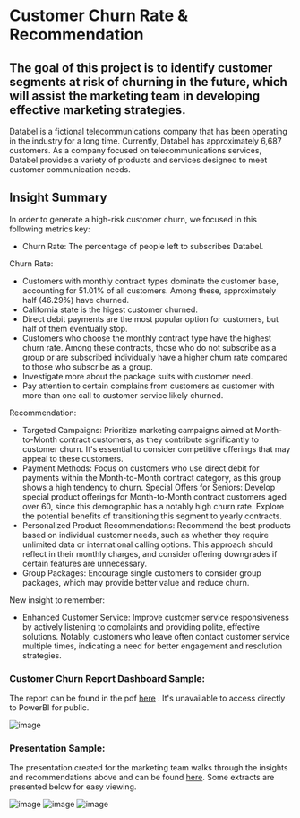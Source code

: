# Customer Churn Rate & Recommendation
## The goal of this project is to identify customer segments at risk of churning in the future, which will assist the marketing team in developing effective marketing strategies.
Databel is a fictional telecommunications company that has been operating in the industry for a long time. Currently, Databel has approximately 6,687 customers. As a company focused on telecommunications services, Databel provides a variety of products and services designed to meet customer communication needs.

## Insight Summary
In order to generate a high-risk customer churn, we focused in this following metrics key:
- Churn Rate: The percentage of people left to subscribes Databel.

Churn Rate:
- Customers with monthly contract types dominate the customer base, accounting for 51.01% of all customers. Among these, approximately half (46.29%) have churned.
- California state is the higest customer churned.
- Direct debit payments are the most popular option for customers, but half of them eventually stop.
- Customers who choose the monthly contract type have the highest churn rate. Among these contracts, those who do not subscribe as a group or are subscribed individually have a higher churn rate compared to those who subscribe as a group.
- Investigate more about the package suits with customer need.
- Pay attention to certain complains from customers as customer with more than one call to customer service likely churned.

Recommendation:
- Targeted Campaigns: Prioritize marketing campaigns aimed at Month-to-Month contract customers, as they contribute significantly to customer churn. It's essential to consider competitive offerings that may appeal to these customers.
- Payment Methods: Focus on customers who use direct debit for payments within the Month-to-Month contract category, as this group shows a high tendency to churn.
Special Offers for Seniors: Develop special product offerings for Month-to-Month contract customers aged over 60, since this demographic has a notably high churn rate. Explore the potential benefits of transitioning this segment to yearly contracts.
- Personalized Product Recommendations: Recommend the best products based on individual customer needs, such as whether they require unlimited data or international calling options. This approach should reflect in their monthly charges, and consider offering downgrades if certain features are unnecessary.
- Group Packages: Encourage single customers to consider group packages, which may provide better value and reduce churn.

New insight to remember:
- Enhanced Customer Service: Improve customer service responsiveness by actively listening to complaints and providing polite, effective solutions. Notably, customers who leave often contact customer service multiple times, indicating a need for better engagement and resolution strategies.

### Customer Churn Report Dashboard Sample:
The report can be found in the pdf [here](https://drive.google.com/file/d/14hWwCWHnSUqilvBIpPXig8iOsUq0egSG/view?usp=sharing)
. It's unavailable to access directly to PowerBI for public.

![image](https://github.com/user-attachments/assets/aeefad6d-6c9b-40ba-a61e-ab80d9b50d31)

### Presentation Sample:
The presentation created for the marketing team walks through the insights and recommendations above and can be found [here](https://docs.google.com/presentation/d/10tU70wIaA3SgUtHOF_qdwonAVTh91LXnol7yoyAlQuE/edit?usp=sharing). Some extracts are presented below for easy viewing.

![image](https://github.com/user-attachments/assets/c9b36f3f-e74d-47e8-a6e8-c97e21c84cc4)
![image](https://github.com/user-attachments/assets/31a37769-290c-4e61-9d3d-b150c8594bb9)
![image](https://github.com/user-attachments/assets/9b3b247b-aa93-4358-9c47-0312b77f015d)




